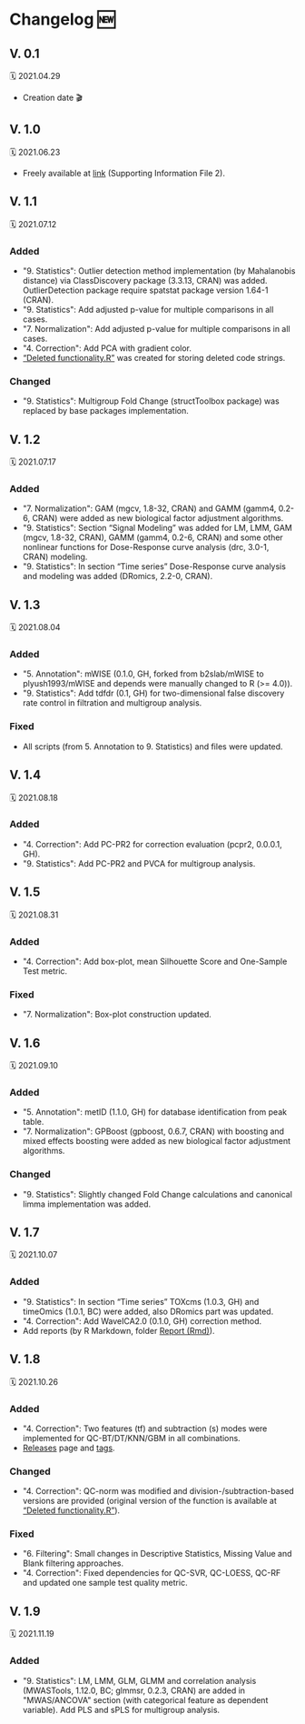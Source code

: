 # Changelog :new:
## **V. 0.1** 
:spiral_calendar: 2021.04.29
* Creation date :clapper:
## **V. 1.0** 
:spiral_calendar: 2021.06.23
* Freely available at [link](https://doi.org/10.1021/acs.jproteome.1c00392) (Supporting Information File 2).
## **V. 1.1** 
:spiral_calendar: 2021.07.12
### Added
* "9. Statistics": Outlier detection method implementation (by Mahalanobis distance) via ClassDiscovery package (3.3.13, CRAN) was added. OutlierDetection package require spatstat package version 1.64-1 (CRAN).
* "9. Statistics": Add adjusted p-value for multiple comparisons in all cases.
* "7. Normalization": Add adjusted p-value for multiple comparisons in all cases.
* "4. Correction": Add PCA with gradient color.
* [“Deleted functionality.R”](https://github.com/plyush1993/OUKS/blob/main/Scripts%20(R)/Deleted%20functionality.R) was created for storing deleted code strings.
### Changed
* "9. Statistics": Multigroup Fold Change (structToolbox package) was replaced by base packages implementation.
## **V. 1.2**
:spiral_calendar: 2021.07.17
### Added
* "7. Normalization": GAM (mgcv, 1.8-32, CRAN) and GAMM (gamm4, 0.2-6, CRAN) were added as new biological factor adjustment algorithms.
* "9. Statistics": Section “Signal Modeling” was added for LM, LMM, GAM (mgcv, 1.8-32, CRAN), GAMM (gamm4, 0.2-6, CRAN) and some other nonlinear functions for Dose-Response curve analysis (drc, 3.0-1, CRAN) modeling.
* "9. Statistics": In section “Time series” Dose-Response curve analysis and modeling was added (DRomics, 2.2-0, CRAN).
## **V. 1.3**
:spiral_calendar: 2021.08.04
### Added
* "5. Annotation": mWISE (0.1.0, GH, forked from b2slab/mWISE to plyush1993/mWISE and depends were manually changed to R (>= 4.0)). 
* "9. Statistics": Add tdfdr (0.1, GH) for two-dimensional false discovery rate control in filtration and multigroup analysis.
### Fixed
* All scripts (from 5. Annotation to 9. Statistics) and files were updated.
## **V. 1.4**
:spiral_calendar: 2021.08.18
### Added
* "4. Correction": Add PC-PR2 for correction evaluation (pcpr2, 0.0.0.1, GH).
* "9. Statistics": Add PC-PR2 and PVCA for multigroup analysis.
## **V. 1.5** 
:spiral_calendar: 2021.08.31
### Added
* "4. Correction": Add box-plot, mean Silhouette Score and One-Sample Test metric.
### Fixed
* "7. Normalization": Box-plot construction updated.
## **V. 1.6** 
:spiral_calendar: 2021.09.10
### Added
* "5. Annotation": metID (1.1.0, GH) for database identification from peak table.
* "7. Normalization": GPBoost (gpboost, 0.6.7, CRAN) with boosting and mixed effects boosting were added as new biological factor adjustment algorithms.
### Changed
* "9. Statistics": Slightly changed Fold Change calculations and canonical limma implementation was added.
## **V. 1.7**
:spiral_calendar: 2021.10.07
### Added
* "9. Statistics": In section “Time series” TOXcms (1.0.3, GH) and timeOmics (1.0.1, BC) were added, also DRomics part was updated.
* "4. Correction": Add WaveICA2.0 (0.1.0, GH) correction method.
* Add reports (by R Markdown, folder [Report (Rmd)](https://github.com/plyush1993/OUKS/tree/main/Report%20(Rmd))).
## **V. 1.8**
:spiral_calendar: 2021.10.26
### Added
* "4. Correction": Two features (tf) and subtraction (s) modes were implemented for QC-BT/DT/KNN/GBM in all combinations.
* [Releases](https://github.com/plyush1993/OUKS/releases) page and [tags](https://github.com/plyush1993/OUKS/tags).
### Changed
* "4. Correction": QC-norm was modified and division-/subtraction-based versions are provided (original version of the function is available at [“Deleted functionality.R”](https://github.com/plyush1993/OUKS/blob/main/Scripts%20(R)/Deleted%20functionality.R)).
### Fixed
* "6. Filtering": Small changes in Descriptive Statistics, Missing Value and Blank filtering approaches.
* "4. Correction": Fixed dependencies for QC-SVR, QC-LOESS, QC-RF and updated one sample test quality metric.
## **V. 1.9**
:spiral_calendar: 2021.11.19
### Added
* "9. Statistics": LM, LMM, GLM, GLMM and correlation analysis (MWASTools, 1.12.0, BC; glmmsr, 0.2.3, CRAN) are added in "MWAS/ANCOVA" section (with categorical feature as dependent variable). Add PLS and sPLS for multigroup analysis.
